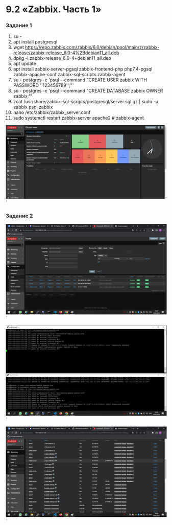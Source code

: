 # 9.2 «Zabbix. Часть 1»

### Задание 1



1. su -
2. apt install postgresql
3. wget https://repo.zabbix.com/zabbix/6.0/debian/pool/main/z/zabbix-release/zabbix-release_6.0-4%2Bdebian11_all.deb
4. dpkg -i zabbix-release_6.0-4+debian11_all.deb
5. apt update
6. apt install zabbix-server-pgsql zabbix-frontend-php php7.4-pgsql zabbix-apache-conf zabbix-sql-scripts zabbix-agent
7. su - postgres -c 'psql --command "CREATE USER zabbix WITH PASSWORD '\'123456789\'';"'
8. su - postgres -c 'psql --command "CREATE DATABASE zabbix OWNER zabbix;"' 
9. zcat /usr/share/zabbix-sql-scripts/postgresql/server.sql.gz | sudo -u zabbix psql zabbix
10. nano /etc/zabbix/zabbix_server.conf
11. sudo systemctl restart zabbix-server apache2 # zabbix-agent

![](https://github.com/jekaabramov/netology_hw/blob/master/%D0%9C%D0%BE%D0%BD%D0%B8%D1%82%D0%BE%D1%80%D0%B8%D0%BD%D0%B3%20%D0%B8%20%D0%BE%D1%82%D0%BA%D0%B0%D0%B7%D0%BE%D1%83%D1%81%D1%82%D0%BE%D0%B9%D1%87%D0%B8%D0%B2%D0%BE%D1%81%D1%82%D1%8C/9.2_zabbix_1/img/1_1.jpg)`

### Задание 2

![](https://github.com/jekaabramov/netology_hw/blob/master/%D0%9C%D0%BE%D0%BD%D0%B8%D1%82%D0%BE%D1%80%D0%B8%D0%BD%D0%B3%20%D0%B8%20%D0%BE%D1%82%D0%BA%D0%B0%D0%B7%D0%BE%D1%83%D1%81%D1%82%D0%BE%D0%B9%D1%87%D0%B8%D0%B2%D0%BE%D1%81%D1%82%D1%8C/9.2_zabbix_1/img/2_1.jpg)`

![](https://github.com/jekaabramov/netology_hw/blob/master/%D0%9C%D0%BE%D0%BD%D0%B8%D1%82%D0%BE%D1%80%D0%B8%D0%BD%D0%B3%20%D0%B8%20%D0%BE%D1%82%D0%BA%D0%B0%D0%B7%D0%BE%D1%83%D1%81%D1%82%D0%BE%D0%B9%D1%87%D0%B8%D0%B2%D0%BE%D1%81%D1%82%D1%8C/9.2_zabbix_1/img/2_2.jpg)`


![](https://github.com/jekaabramov/netology_hw/blob/master/%D0%9C%D0%BE%D0%BD%D0%B8%D1%82%D0%BE%D1%80%D0%B8%D0%BD%D0%B3%20%D0%B8%20%D0%BE%D1%82%D0%BA%D0%B0%D0%B7%D0%BE%D1%83%D1%81%D1%82%D0%BE%D0%B9%D1%87%D0%B8%D0%B2%D0%BE%D1%81%D1%82%D1%8C/9.2_zabbix_1/img/2_3.jpg)`

